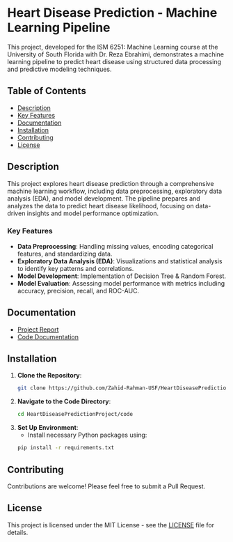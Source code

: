 # Heart Disease Prediction - Machine Learning Pipeline

This project, developed for the ISM 6251: Machine Learning course at the University of South Florida with Dr. Reza Ebrahimi, demonstrates a machine learning pipeline to predict heart disease using structured data processing and predictive modeling techniques.

## Table of Contents
- [Description](#description)
- [Key Features](#key-features)
- [Documentation](#documentation)
- [Installation](#installation)
- [Contributing](#contributing)
- [License](#license)

## Description
This project explores heart disease prediction through a comprehensive machine learning workflow, including data preprocessing, exploratory data analysis (EDA), and model development. The pipeline prepares and analyzes the data to predict heart disease likelihood, focusing on data-driven insights and model performance optimization.

### Key Features
- **Data Preprocessing**: Handling missing values, encoding categorical features, and standardizing data.
- **Exploratory Data Analysis (EDA)**: Visualizations and statistical analysis to identify key patterns and correlations.
- **Model Development**: Implementation of Decision Tree & Random Forest.
- **Model Evaluation**: Assessing model performance with metrics including accuracy, precision, recall, and ROC-AUC.

## Documentation
- [Project Report](heart-disease-prediction/docs/Project_Report.pdf)
- [Code Documentation](heart-disease-prediction/docs/Code_Documentation.pdf)

## Installation
1. **Clone the Repository**:
    ```bash
    git clone https://github.com/Zahid-Rahman-USF/HeartDiseasePredictionProject.git
    ```
2. **Navigate to the Code Directory**:
    ```bash
    cd HeartDiseasePredictionProject/code
    ```
3. **Set Up Environment**:
    - Install necessary Python packages using:
    ```bash
    pip install -r requirements.txt
    ```

## Contributing
Contributions are welcome! Please feel free to submit a Pull Request.

## License
This project is licensed under the MIT License - see the [LICENSE](LICENSE) file for details.
